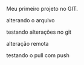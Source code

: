 Meu primeiro projeto no GIT.

alterando o arquivo


testando alterações no git

alteração remota

testando o pull com push